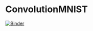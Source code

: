 # ConvolutionMNIST
[![Binder](https://mybinder.org/badge_logo.svg)](https://mybinder.org/v2/gh/Mmmmm2005/ConvolutionMNIST/HEAD)
